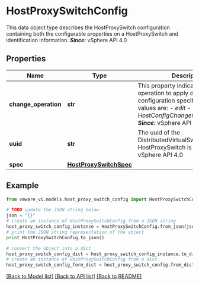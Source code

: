 # HostProxySwitchConfig

This data object type describes the HostProxySwitch configuration containing both the configurable properties on a HostProxySwitch and identification information.  ***Since:*** vSphere API 4.0 

## Properties
Name | Type | Description | Notes
------------ | ------------- | ------------- | -------------
**change_operation** | **str** | This property indicates the change operation to apply on this configuration specification.  Valid values are: - *edit* - *remove*     See also *HostConfigChangeOperation_enum*.  ***Since:*** vSphere API 4.0  | [optional] 
**uuid** | **str** | The uuid of the DistributedVirtualSwitch that the HostProxySwitch is a part of.  ***Since:*** vSphere API 4.0  | 
**spec** | [**HostProxySwitchSpec**](HostProxySwitchSpec.md) |  | [optional] 

## Example

```python
from vmware_vi.models.host_proxy_switch_config import HostProxySwitchConfig

# TODO update the JSON string below
json = "{}"
# create an instance of HostProxySwitchConfig from a JSON string
host_proxy_switch_config_instance = HostProxySwitchConfig.from_json(json)
# print the JSON string representation of the object
print HostProxySwitchConfig.to_json()

# convert the object into a dict
host_proxy_switch_config_dict = host_proxy_switch_config_instance.to_dict()
# create an instance of HostProxySwitchConfig from a dict
host_proxy_switch_config_form_dict = host_proxy_switch_config.from_dict(host_proxy_switch_config_dict)
```
[[Back to Model list]](../README.md#documentation-for-models) [[Back to API list]](../README.md#documentation-for-api-endpoints) [[Back to README]](../README.md)


